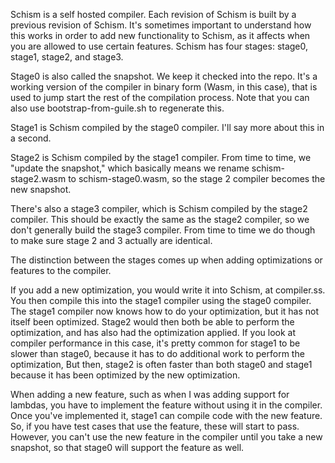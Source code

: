 Schism is a self hosted compiler. Each revision of Schism is built by a
previous revision of Schism. It's sometimes important to understand how this
works in order to add new functionality to Schism, as it affects when you are
allowed to use certain features. Schism has four stages: stage0, stage1,
stage2, and stage3.

Stage0 is also called the snapshot. We keep it checked into the repo. It's a
working version of the compiler in binary form (Wasm, in this case), that is
used to jump start the rest of the compilation process. Note that you can also
use bootstrap-from-guile.sh to regenerate this.

Stage1 is Schism compiled by the stage0 compiler. I'll say more about this in a
second.

Stage2 is Schism compiled by the stage1 compiler. From time to time, we "update
the snapshot," which basically means we rename schism-stage2.wasm to
schism-stage0.wasm, so the stage 2 compiler becomes the new snapshot.

There's also a stage3 compiler, which is Schism compiled by the stage2
compiler. This should be exactly the same as the stage2 compiler, so we don't
generally build the stage3 compiler. From time to time we do though to make
sure stage 2 and 3 actually are identical.

The distinction between the stages comes up when adding optimizations or
features to the compiler.

If you add a new optimization, you would write it into Schism, at compiler.ss.
You then compile this into the stage1 compiler using the stage0 compiler. The
stage1 compiler now knows how to do your optimization, but it has not itself
been optimized. Stage2 would then both be able to perform the optimization, and
has also had the optimization applied. If you look at compiler performance in
this case, it's pretty common for stage1 to be slower than stage0, because it
has to do additional work to perform the optimization, But then, stage2 is
often faster than both stage0 and stage1 because it has been optimized by the
new optimization.

When adding a new feature, such as when I was adding support for lambdas, you
have to implement the feature without using it in the compiler. Once you've
implemented it, stage1 can compile code with the new feature. So, if you have
test cases that use the feature, these will start to pass. However, you can't
use the new feature in the compiler until you take a new snapshot, so that
stage0 will support the feature as well.

